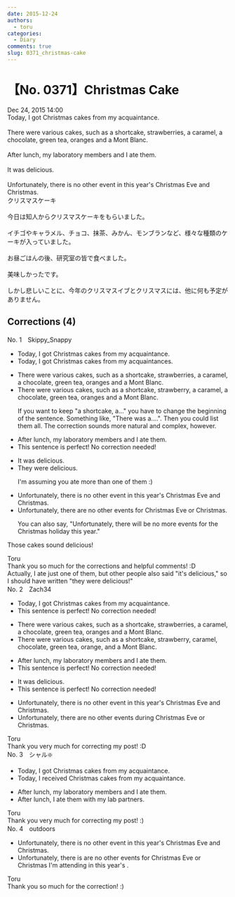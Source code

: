 ```yaml
---
date: 2015-12-24
authors:
  - toru
categories:
  - Diary
comments: true
slug: 0371_christmas-cake
---
```


# 【No. 0371】Christmas Cake
<div class="date">Dec 24, 2015 14:00</div>
<div id="post"><div id="body_show_ori">
Today, I got Christmas cakes from my acquaintance.<br/><br/>There were various cakes, such as a shortcake, strawberries, a caramel, a chocolate, green tea, oranges and a Mont Blanc.<br/><br/>After lunch, my laboratory members and I ate them.<br/><br/>It was delicious.<br/><br/>Unfortunately, there is no other event in this year's Christmas Eve and Christmas.
</div></div>

<!-- more -->

<div id="post_ja"><div id="body_show_mo">
クリスマスケーキ<br/><br/>今日は知人からクリスマスケーキをもらいました。<br/><br/>イチゴやキャラメル、チョコ、抹茶、みかん、モンブランなど、様々な種類のケーキが入っていました。<br/><br/>お昼ごはんの後、研究室の皆で食べました。<br/><br/>美味しかったです。<br/><br/>しかし悲しいことに、今年のクリスマスイブとクリスマスには、他に何も予定がありません。
</div></div>

## Corrections (4)
<div id="block"><div class="first_name"> No. 1　<span class="just_name">Skippy_Snappy</span></div><div id="block2">
<ul class="correction_field">
<li class="incorrect">Today, I got Christmas cakes from my acquaintance.</li>
<li class="corrected correct">
Today, I got Christmas cakes from my acquaintance<span class="f_red">s</span>.
</li>
</ul>
<ul class="correction_field">
<li class="incorrect">There were various cakes, such as a shortcake, strawberries, a caramel, a chocolate, green tea, oranges and a Mont Blanc.</li>
<li class="corrected correct">
There were various cakes, such as <span class="sline">a </span>shortcake, strawberr<span class="f_red">y</span>, <span class="sline">a</span> caramel, <span class="sline">a</span> chocolate, green tea, orange<span class="sline">s</span> and <span class="sline">a</span> Mont Blanc.
<p class="correction_comment">If you want to keep "a shortcake, a..." you have to change the beginning of the sentence. Something like, "There was a....". Then you could list them all. The correction sounds more natural and complex, however.</p>
</li>
</ul>
<ul class="correction_field">
<li class="incorrect">After lunch, my laboratory members and I ate them.</li>
<li class="corrected perfect">This sentence is perfect! No correction needed!</li>
</ul>
<ul class="correction_field">
<li class="incorrect">It was delicious.</li>
<li class="corrected correct">
<span class="f_blue">They were</span> delicious.
<p class="correction_comment">I'm assuming you ate more than one of them :)</p>
</li>
</ul>
<ul class="correction_field">
<li class="incorrect">Unfortunately, there is no other event in this year's Christmas Eve and Christmas.</li>
<li class="corrected correct">
Unfortunately, there <span class="f_red">are</span> no other event<span class="f_red">s</span> <span class="f_blue">for</span> Christmas Eve <span class="f_blue">or</span> Christmas.
<p class="correction_comment">You can also say, "Unfortunately, there will be no more events for the Christmas holiday this year."</p>
</li>
</ul>
<p class="comment_small">
 Those cakes sound delicious!
</p>

</div><div class="name"><span class="just_name">Toru</span><br>
Thank you so much for the corrections and helpful comments! :D<br/>Actually, I ate just one of them, but other people also said "it's delicious," so I should have written "they were delicious!"
</div>
</div>
<div id="block"><div class="first_name"> No. 2　<span class="just_name">Zach34</span></div><div id="block2">
<ul class="correction_field">
<li class="incorrect">Today, I got Christmas cakes from my acquaintance.</li>
<li class="corrected perfect">This sentence is perfect! No correction needed!</li>
</ul>
<ul class="correction_field">
<li class="incorrect">There were various cakes, such as a shortcake, strawberries, a caramel, a chocolate, green tea, oranges and a Mont Blanc.</li>
<li class="corrected correct">
There were various cakes, such as a shortcake, strawberry, caramel, chocolate, green tea, orange, and a Mont Blanc.
</li>
</ul>
<ul class="correction_field">
<li class="incorrect">After lunch, my laboratory members and I ate them.</li>
<li class="corrected perfect">This sentence is perfect! No correction needed!</li>
</ul>
<ul class="correction_field">
<li class="incorrect">It was delicious.</li>
<li class="corrected perfect">This sentence is perfect! No correction needed!</li>
</ul>
<ul class="correction_field">
<li class="incorrect">Unfortunately, there is no other event in this year's Christmas Eve and Christmas.</li>
<li class="corrected correct">
Unfortunately, there are no other events during Christmas Eve or Christmas.
</li>
</ul>
</div><div class="name"><span class="just_name">Toru</span><br>
Thank you very much for correcting my post! :D
</div>
</div>
<div id="block"><div class="first_name"> No. 3　<span class="just_name">シャル❇️</span></div><div id="block2">
<ul class="correction_field">
<li class="incorrect">Today, I got Christmas cakes from my acquaintance.</li>
<li class="corrected correct">
Today, I received Christmas cakes from my acquaintance.
</li>
</ul>
<ul class="correction_field">
<li class="incorrect">After lunch, my laboratory members and I ate them.</li>
<li class="corrected correct">
After lunch, I ate them with my lab partners.
</li>
</ul>
</div><div class="name"><span class="just_name">Toru</span><br>
Thank you very much for correcting my post! :)
</div>
</div>
<div id="block"><div class="first_name"> No. 4　<span class="just_name">outdoors</span></div><div id="block2">
<ul class="correction_field">
<li class="incorrect">Unfortunately, there is no other event in this year's Christmas Eve and Christmas.</li>
<li class="corrected correct">
Unfortunately, there <span class="sline">is</span> <span class="f_blue">are </span>no other event<span class="f_blue">s for </span>Christmas Eve <span class="f_blue">or</span> Christmas <span class="f_blue">I'm attending</span><span class="sline"> in</span> this year<span class="sline">'s</span> .
</li>
</ul>
</div><div class="name"><span class="just_name">Toru</span><br>
Thank you so much for the correction! :)
</div>
</div>
